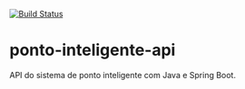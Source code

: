 [![Build Status](https://travis-ci.com/rogertsantos/ponto-inteligente-api.svg?branch=master)](https://travis-ci.com/rogertsantos/ponto-inteligente-api)
# ponto-inteligente-api
API do sistema de ponto inteligente com Java e Spring Boot.
